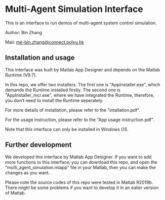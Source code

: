 # Multi-Agent Simulation Interface
This is an interface to run demos of multi-agent system control simulation.

Author: Bin Zhang  

Mail: me-bin.zhang@connect.polyu.hk

## Installation and usage
This interface was built by Matlab App Designer and depends on the Matlab Runtime (V9.7).

In this repo, we offer two installers. The first one is "AppInstaller.exe", which demands the Runtime installed firstly. The second one is "AppInstaller_mcr.exe", where we have integrated the Runtime, therefore, you don't need to install the Runtime seperately.

For more details of installation, please refer to the "intallation.pdf".

For the usage instruction, please refer to the "App usage instruction.pdf".

Note that this interface can only be installed in Windows OS.

## Further development
We developed this interface by Matlab App Designer. If you want to add more functions to this interface, you can download this repo, and open the "multi_agent_simulation.mlapp" file in your Matlab, then you can make the changes as you want.

Please note the source codes of this repo were tested in Matlab R2019b. There might be some problems if you want to develop it in an ealier version of Matlab.
